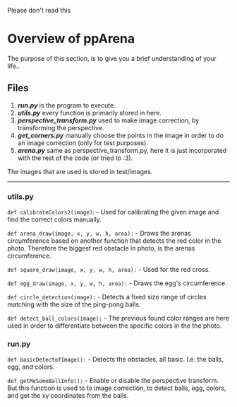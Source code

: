 Please don't read this


# Overview of ppArena
The purpose of this section, is to give you a brief understanding of your life..

## Files
1. ***run.py*** is the program to execute.  
2. ***utils.py*** every function is primarily stored in here.  
3. ***perspective_transform.py*** used to make image correction, by transforming the  perspective.  
4. ***get_corners.py*** manually choose the points in the image in order to do an image correction (only for test purposes).  
5. ***arena.py***  same as perspective_transform.py, here it is just incorporated with the rest of the code (or tried to :3).     




The images that are used is stored in test/images.

_________________________________

### utils.py
`def calibrateColors2(image)`: - Used for calibrating the given image and find the correct colors manually.


`def arena_draw(image, x, y, w, h, area):` - Draws the arenas circumference based on another function that detects the red color in the photo. Therefore the biggest red obstacle in photo, is the arenas circumference.

`def square_draw(image, x, y, w, h, area):` - Used for the red cross.

`def egg_draw(image, x, y, w, h, area):` - Draws the egg's circumference.

`def circle_detection(image):` - Detects a fixed size range of circles matching with the size of the ping-pong balls.

`def detect_ball_colors(image):` - The previous found color ranges are here used in order to differentiate between the specific colors in the the photo. 


###  run.py
`def basicDetectofImage():` - Detects the obstacles, all basic. I.e. the balls, egg, and colors.

`def getMeSomeBallInfo():` - Enable or disable the perspective transform. But this function is used to to image correction, to detect balls, egg, colors, and get the xy coordinates from the balls.

